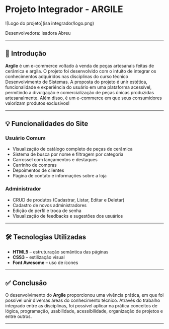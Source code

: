 # Projeto Integrador - ARGILE

![Logo do projeto](isa integrador/logo.png)

Desenvolvedora: Isadora Abreu

---

## 🎯 Introdução

**Argile** é um e-commerce voltado à venda de peças artesanais feitas de cerâmica e argila. O projeto foi desenvolvido com o intuito de integrar os conhecimentos adquiridos nas disciplinas do curso técnico Desenvolvimento de Sistemas.
A proposta do projeto é unir estética, funcionalidade e experiência do usuário em uma plataforma acessível, permitindo a divulgação e comercialização de peças únicas produzidas artesanalmente. Além disso, é um e-commerce em que seus consumidores valorizam produtos exclusivos!

---

## 💡 Funcionalidades do Site

### Usuário Comum

- Visualização de catálogo completo de peças de cerâmica
- Sistema de busca por nome e filtragem por categoria
- Carrossel com lançamentos e destaques
- Carrinho de compras
- Depoimentos de clientes
- Página de contato e informações sobre a loja

### Administrador

- CRUD de produtos (Cadastrar, Listar, Editar e Deletar)
- Cadastro de novos administradores
- Edição de perfil e troca de senha
- Visualização de feedbacks e sugestões dos usuários

---

## 🛠 Tecnologias Utilizadas

- **HTML5** – estruturação semântica das páginas  
- **CSS3** – estilização visual 
- **Font Awesome** – uso de ícones 

---

## ✅ Conclusão

O desenvolvimento do **Argile** proporcionou uma vivência prática, em que foi possível unir diversas áreas do conhecimento técnico. Através do trabalho integrado entre as disciplinas, foi possível aplicar na prática conceitos de lógica, programação, usabilidade, acessibilidade, organização de projetos e entre outros.

---

